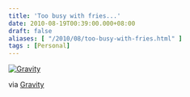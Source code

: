 ```yaml
---
title: 'Too busy with fries...'
date: 2010-08-19T00:39:00.000+08:00
draft: false
aliases: [ "/2010/08/too-busy-with-fries.html" ]
tags : [Personal]
---
```


[![Gravity](http://jon.doblados.net/wp-content/uploads/2010/08/Gravity1.jpg.scaled10001-300x225.jpg)](http://jon.doblados.net/wp-content/uploads/2010/08/Gravity1.jpg.scaled10001.jpg)

  

via [Gravity](http://mobileways.de/gravity)